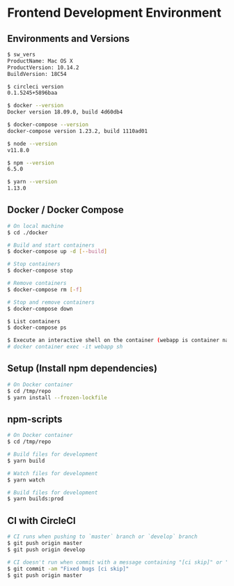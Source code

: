 # Frontend Development Environment

## Environments and Versions
```bash
$ sw_vers
ProductName: Mac OS X
ProductVersion: 10.14.2
BuildVersion: 18C54

$ circleci version
0.1.5245+5896baa

$ docker --version
Docker version 18.09.0, build 4d60db4

$ docker-compose --version
docker-compose version 1.23.2, build 1110ad01

$ node --version
v11.8.0

$ npm --version
6.5.0

$ yarn --version
1.13.0
```

## Docker / Docker Compose
```bash
# On local machine
$ cd ./docker

# Build and start containers
$ docker-compose up -d [--build]

# Stop containers
$ docker-compose stop

# Remove containers
$ docker-compose rm [-f]

# Stop and remove containers
$ docker-compose down

$ List containers
$ docker-compose ps

$ Execute an interactive shell on the container (webapp is container name)
# docker container exec -it webapp sh
```

## Setup (Install npm dependencies)
```bash
# On Docker container
$ cd /tmp/repo
$ yarn install --frozen-lockfile
```

## npm-scripts
```bash
# On Docker container
$ cd /tmp/repo

# Build files for development
$ yarn build

# Watch files for development
$ yarn watch

# Build files for development
$ yarn builds:prod
```

## CI with CircleCI
```bash
# CI runs when pushing to `master` branch or `develop` branch
$ git push origin master
$ git push origin develop

# CI doesn't run when commit with a message containing "[ci skip]" or "[skip ci]"
$ git commit -am "Fixed bugs [ci skip]"
$ git push origin master
```
